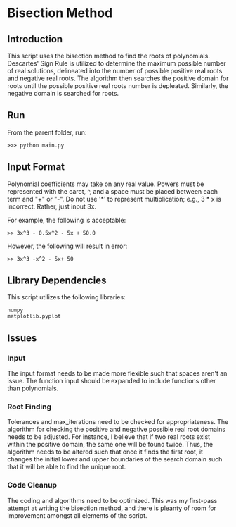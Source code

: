 # Bisection Method

## Introduction
This script uses the bisection method to find the roots of polynomials. Descartes' Sign Rule is utilized to determine the maximum possible number of real solutions, delineated into the number of possible positive real roots and negative real roots. The algorithm then searches the positive domain for roots until the possible positive real roots number is depleated. Similarly, the negative domain is searched for roots.

## Run
From the parent folder, run:

    >>> python main.py

## Input Format
Polynomial coefficients may take on any real value. Powers must be represented with the carot, ^, and a space must be placed between each term and "+" or "-". Do not use '*' to represent multiplication; e.g., 3 * x is incorrect. Rather, just input 3x.

For example, the following is acceptable:

    >> 3x^3 - 0.5x^2 - 5x + 50.0
  
However, the following will result in error:

    >> 3x^3 -x^2 - 5x+ 50
    
## Library Dependencies
This script utilizes the following libraries: 

    numpy 
    matplotlib.pyplot

## Issues
### Input
The input format needs to be made more flexible such that spaces aren't an issue. The function input should be expanded to include functions other than polynomials.

### Root Finding
Tolerances and max_iterations need to be checked for appropriateness. The algorithm for checking the positive and negative possible real root domains needs to be adjusted. For instance, I believe that if two real roots exist within the positive domain, the same one will be found twice. Thus, the algorithm needs to be altered such that once it finds the first root, it changes the initial lower and upper boundaries of the search domain such that it will be able to find the unique root.

### Code Cleanup
The coding and algorithms need to be optimized. This was my first-pass attempt at writing the bisection method, and there is pleanty of room for improvement amongst all elements of the script. 
